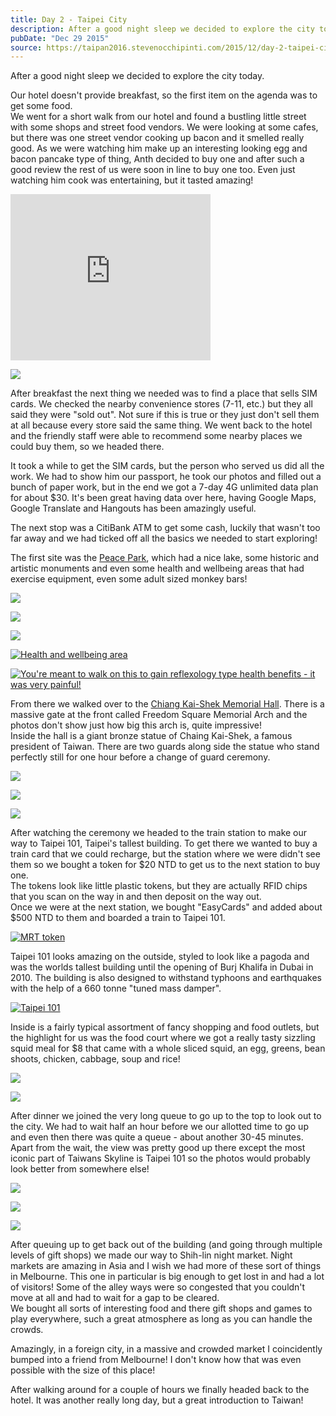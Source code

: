 ```yaml
---
title: Day 2 - Taipei City
description: After a good night sleep we decided to explore the city today.   Our hotel doesn't provide breakfast, so the first item on the agenda was t...
pubDate: "Dec 29 2015"
source: https://taipan2016.stevenocchipinti.com/2015/12/day-2-taipei-city.html
---
```


After a good night sleep we decided to explore the city today.

Our hotel doesn't provide breakfast, so the first item on the agenda was to get some food.  
We went for a short walk from our hotel and found a bustling little street with some shops and street food vendors. We were looking at some cafes, but there was one street vendor cooking up bacon and it smelled really good. As we were watching him make up an interesting looking egg and bacon pancake type of thing, Anth decided to buy one and after such a good review the rest of us were soon in line to buy one too. Even just watching him cook was entertaining, but it tasted amazing!

<iframe allowfullscreen="" data-thumbnail-src="https://i.ytimg.com/vi/5HkTwkz8rXk/0.jpg" frameborder="0" height="266" src="https://www.youtube.com/embed/5HkTwkz8rXk?feature=player_embedded" width="320"></iframe>

[![](https://4.bp.blogspot.com/-wQokWSbqimE/VoMtFsLnloI/AAAAAAAACEQ/yNg89UDoFTQ/s320/20151229_103417.jpg)](https://4.bp.blogspot.com/-wQokWSbqimE/VoMtFsLnloI/AAAAAAAACEQ/yNg89UDoFTQ/s1600/20151229_103417.jpg)

After breakfast the next thing we needed was to find a place that sells SIM cards. We checked the nearby convenience stores (7-11, etc.) but they all said they were "sold out". Not sure if this is true or they just don't sell them at all because every store said the same thing. We went back to the hotel and the friendly staff were able to recommend some nearby places we could buy them, so we headed there.

It took a while to get the SIM cards, but the person who served us did all the work. We had to show him our passport, he took our photos and filled out a bunch of paper work, but in the end we got a 7-day 4G unlimited data plan for about $30. It's been great having data over here, having Google Maps, Google Translate and Hangouts has been amazingly useful.

The next stop was a CitiBank ATM to get some cash, luckily that wasn't too far away and we had ticked off all the basics we needed to start exploring!

The first site was the [Peace Park](https://goo.gl/maps/uoMEveEuch62), which had a nice lake, some historic and artistic monuments and even some health and wellbeing areas that had exercise equipment, even some adult sized monkey bars!

[![](https://3.bp.blogspot.com/-UDQZ704pSAw/VoPzPN4XZ-I/AAAAAAAACRk/qtXQ8zPCzvc/s320/DSC_4077-1.jpg)](https://3.bp.blogspot.com/-UDQZ704pSAw/VoPzPN4XZ-I/AAAAAAAACRk/qtXQ8zPCzvc/s1600/DSC_4077-1.jpg)

[![](https://4.bp.blogspot.com/-Gv7SwlBdptI/VoPzPK3iP-I/AAAAAAAACRk/eyFcRbLqo0s/s320/DSC_4087-3.jpg)](https://4.bp.blogspot.com/-Gv7SwlBdptI/VoPzPK3iP-I/AAAAAAAACRk/eyFcRbLqo0s/s1600/DSC_4087-3.jpg)

[![](https://4.bp.blogspot.com/-tVECrM9ynzI/VoPzPONGpqI/AAAAAAAACRk/-LSLUDAoWmA/s320/DSC_4086-2.jpg)](https://4.bp.blogspot.com/-tVECrM9ynzI/VoPzPONGpqI/AAAAAAAACRk/-LSLUDAoWmA/s1600/DSC_4086-2.jpg)

[![Health and wellbeing area](https://4.bp.blogspot.com/-JieoTMznd4I/VoPviz_mZzI/AAAAAAAACP0/c6kBme0Feio/s320/DSC_4089-1-2.jpg)](https://4.bp.blogspot.com/-JieoTMznd4I/VoPviz_mZzI/AAAAAAAACP0/c6kBme0Feio/s1600/DSC_4089-1-2.jpg)

[![You're meant to walk on this to gain reflexology type health benefits - it was very painful!](https://3.bp.blogspot.com/-TCNGramiRB8/VoPzPLM7tXI/AAAAAAAACRk/1HeYCKz_t6w/s320/DSC_4088-4.jpg)](https://3.bp.blogspot.com/-TCNGramiRB8/VoPzPLM7tXI/AAAAAAAACRk/1HeYCKz_t6w/s1600/DSC_4088-4.jpg)

From there we walked over to the [Chiang Kai-Shek Memorial Hall](https://goo.gl/maps/39FqQAbixK92). There is a massive gate at the front called Freedom Square Memorial Arch and the photos don't show just how big this arch is, quite impressive!  
Inside the hall is a giant bronze statue of Chaing Kai-Shek, a famous president of Taiwan. There are two guards along side the statue who stand perfectly still for one hour before a change of guard ceremony.

[![](https://4.bp.blogspot.com/-b47WPU1XXTM/VoPzPAag0EI/AAAAAAAACRg/Vih8CdR_784/s320/DSC_4100-5.jpg)](https://4.bp.blogspot.com/-b47WPU1XXTM/VoPzPAag0EI/AAAAAAAACRg/Vih8CdR_784/s1600/DSC_4100-5.jpg)

[![](https://3.bp.blogspot.com/-YcHBMyGU5QU/VoPzPPTyC8I/AAAAAAAACRk/t1ueT5CVjok/s320/DSC_4114-6.jpg)](https://3.bp.blogspot.com/-YcHBMyGU5QU/VoPzPPTyC8I/AAAAAAAACRk/t1ueT5CVjok/s1600/DSC_4114-6.jpg)

[![](https://4.bp.blogspot.com/-2yeJDPWuxLg/VoPzPGbK0tI/AAAAAAAACRk/oY-3OCWghhI/s320/DSC_4121-7.jpg)](https://4.bp.blogspot.com/-2yeJDPWuxLg/VoPzPGbK0tI/AAAAAAAACRk/oY-3OCWghhI/s1600/DSC_4121-7.jpg)

After watching the ceremony we headed to the train station to make our way to Taipei 101, Taipei's tallest building. To get there we wanted to buy a train card that we could recharge, but the station where we were didn't see them so we bought a token for $20 NTD to get us to the next station to buy one.  
The tokens look like little plastic tokens, but they are actually RFID chips that you scan on the way in and then deposit on the way out.  
Once we were at the next station, we bought "EasyCards" and added about $500 NTD to them and boarded a train to Taipei 101.

[![MRT token](https://2.bp.blogspot.com/-qPiPW4dS2SI/VoMtFr5uoUI/AAAAAAAACOg/77d8QcAcvqQ/s320/20151229_150509.jpg)](https://2.bp.blogspot.com/-qPiPW4dS2SI/VoMtFr5uoUI/AAAAAAAACOg/77d8QcAcvqQ/s1600/20151229_150509.jpg)

Taipei 101 looks amazing on the outside, styled to look like a pagoda and was the worlds tallest building until the opening of Burj Khalifa in Dubai in 2010. The building is also designed to withstand typhoons and earthquakes with the help of a 660 tonne "tuned mass damper".

[![Taipei 101](https://3.bp.blogspot.com/-9pMBBoDIjHU/VoPzPNnS2BI/AAAAAAAACRk/_s9R9U7qxt4/s320/DSC_4135-8.jpg)](https://3.bp.blogspot.com/-9pMBBoDIjHU/VoPzPNnS2BI/AAAAAAAACRk/_s9R9U7qxt4/s1600/DSC_4135-8.jpg)

Inside is a fairly typical assortment of fancy shopping and food outlets, but the highlight for us was the food court where we got a really tasty sizzling squid meal for $8 that came with a whole sliced squid, an egg, greens, bean shoots, chicken, cabbage, soup and rice!

[![](https://4.bp.blogspot.com/-4jr3xEZ7SOo/VoMtFpCeO6I/AAAAAAAACEQ/D0qGuNsC7lE/s320/20151229_160111.jpg)](https://4.bp.blogspot.com/-4jr3xEZ7SOo/VoMtFpCeO6I/AAAAAAAACEQ/D0qGuNsC7lE/s1600/20151229_160111.jpg)

[![](https://2.bp.blogspot.com/-2H--6aO7t9g/VoPzPJGnDjI/AAAAAAAACRk/wXT5T_MRFKk/s320/DSC_4136-9.jpg)](https://2.bp.blogspot.com/-2H--6aO7t9g/VoPzPJGnDjI/AAAAAAAACRk/wXT5T_MRFKk/s1600/DSC_4136-9.jpg)

After dinner we joined the very long queue to go up to the top to look out to the city. We had to wait half an hour before we our allotted time to go up and even then there was quite a queue - about another 30-45 minutes. Apart from the wait, the view was pretty good up there except the most iconic part of Taiwans Skyline is Taipei 101 so the photos would probably look better from somewhere else!

[![](https://3.bp.blogspot.com/-iN12ZDR8VzI/VoPzPO8A29I/AAAAAAAACRk/2f6MfNNYRHI/s320/DSC_4138-10.jpg)](https://3.bp.blogspot.com/-iN12ZDR8VzI/VoPzPO8A29I/AAAAAAAACRk/2f6MfNNYRHI/s1600/DSC_4138-10.jpg)

[![](https://3.bp.blogspot.com/-G6F9QmJlgFQ/VoPzPDZhqXI/AAAAAAAACRk/KmbJCqENA6U/s320/DSC_4145-11.jpg)](https://3.bp.blogspot.com/-G6F9QmJlgFQ/VoPzPDZhqXI/AAAAAAAACRk/KmbJCqENA6U/s1600/DSC_4145-11.jpg)

[![](https://1.bp.blogspot.com/-F_MEfJPHhFE/VoPzPOEw2LI/AAAAAAAACRg/UsdwmFvXogw/s320/DSC_4146-12.jpg)](https://1.bp.blogspot.com/-F_MEfJPHhFE/VoPzPOEw2LI/AAAAAAAACRg/UsdwmFvXogw/s1600/DSC_4146-12.jpg)

After queuing up to get back out of the building (and going through multiple levels of gift shops) we made our way to Shih-lin night market. Night markets are amazing in Asia and I wish we had more of these sort of things in Melbourne. This one in particular is big enough to get lost in and had a lot of visitors! Some of the alley ways were so congested that you couldn't move at all and had to wait for a gap to be cleared.  
We bought all sorts of interesting food and there gift shops and games to play everywhere, such a great atmosphere as long as you can handle the crowds.

Amazingly, in a foreign city, in a massive and crowded market I coincidently bumped into a friend from Melbourne! I don't know how that was even possible with the size of this place!

After walking around for a couple of hours we finally headed back to the hotel. It was another really long day, but a great introduction to Taiwan!
